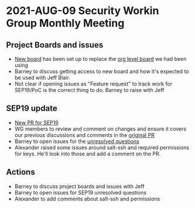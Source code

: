 # 2021-AUG-09 Security Workin Group Monthly Meeting

## Project Boards and issues

- [New board](https://github.com/saltstack/salt/projects/22) has been set up to replace the [org level board](https://github.com/orgs/saltstack/projects/35) we had been using
- Barney to discuss getting access to new board and how it's expected to be used with Jeff Blair.
- Not clear if opening issues as "Feature request" to track work for SEP19/PoC is the correct thing to do. Barney to raise with Jeff

## SEP19 update

- [New PR for SEP19](https://github.com/saltstack/salt-enhancement-proposals/pull/55)
- WG members to review and comment on changes and ensure it covers our previous discussions and comments in the [original PR](https://github.com/saltstack/salt-enhancement-proposals/pull/35)
- Barney to open issues for the [unresolved questions](https://github.com/saltstack/salt-enhancement-proposals/blob/1142a50016dad80d41269efff264f4ed3525d15f/0019-master-non-root.md#unresolved-questions)
- Alexander raised some issues around salt-ssh and required permissions for keys. He'll look into those and add a comment on the PR.

## Actions

- Barney to discuss project boards and issues with Jeff
- Barney to open issues for SEP19 unresolved questions
- Alexander to add comments about salt-ssh and permissions

